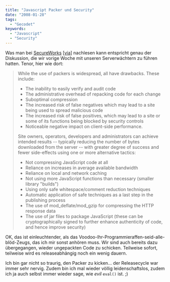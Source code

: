 ```yaml
---
title: "Javascript Packer und Security"
date: "2008-01-28"
tags:
  - "Gecodet"
keywords:
  - "Javascript"
  - "Security"
---
```


Was man bei [SecureWorks](http://www.secureworks.com/research/threats/thepacker/) \[[via](http://ajaxian.com/archives/is-using-a-js-packer-a-security-threat)\] nachlesen kann entspricht genau der Diskussion, die wir vorige Woche mit unseren Serverwächtern zu führen hatten. Tenor, hier wie dort:

> While the use of packers is widespread, all have drawbacks. These include:
>
> - The inability to easily verify and audit code
> - The administrative overhead of repacking code for each change
> - Suboptimal compression
> - The increased risk of false negatives which may lead to a site being used to spread malicious code
> - The increased risk of false positives, which may lead to a site or some of its functions being blocked by security controls
> - Noticeable negative impact on client-side performance.
>
> Site owners, operators, developers and administrators can achieve intended results -- typically reducing the number of bytes downloaded from the server -- with greater degree of success and fewer side-effects using one or more alternative tactics:
>
> - Not compressing JavaScript code at all
> - Reliance on increases in average available bandwidth
> - Reliance on local and network caching
> - Not using more JavaScript functions than necessary (smaller library "builds")
> - Using only safe whitespace/comment reduction techniques
> - Automatic application of safe techniques as a last step in the publishing process
> - The use of mod\_deflate/mod\_gzip for compressing the HTTP response data
> - The use of jar files to package JavaScript (these can be cryptographically signed to further enhance authenticity of code, and hence improve security)

OK, das ist einleuchtender, als das Voodoo-Ihr-Programmieraffen-seid-alle-blöd-Zeugs, das ich mir sonst anhören muss. Wir sind auch bereits dazu übergegangen, wieder ungepackten Code zu schicken. Teilweise sofort, teilweise wird es releaseabhängig noch ein wenig dauern.

Ich bin gar nicht so traurig, den Packer zu kicken… der Releasecycle war immer sehr nervig. Zudem bin ich mal wieder völlig leidenschaftslos, zudem ich ja auch selbst immer wieder sage, wie _evil_ `eval()` ist. ;)
